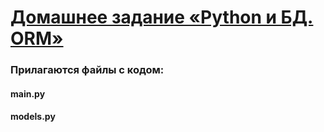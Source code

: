 # [Домашнее задание «Python и БД. ORM»](https://github.com/netology-code/py-homeworks-db/tree/SQLPY-76/06-orm)

### Прилагаются файлы с кодом:

#### main.py
#### models.py